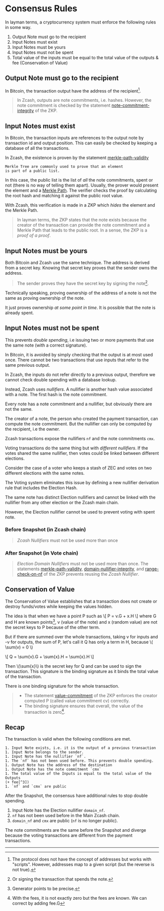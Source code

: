 # Consensus Rules

In layman terms, a cryptocurrency system must enforce the following rules
in some way.

1. Output Note must go to the recipient
1. Input Notes must exist
1. Input Notes must be yours
1. Input Notes must not be spent
1. Total value of the inputs must be equal to the total value of the outputs & fee
(Conservation of Value)

## Output Note must go to the recipient

In Bitcoin, the transaction output have the address of the recipient[^1].

> In Zcash, outputs are note commitments, i.e. hashes. However,
the note commitment is checked by the statement
[note-commitment-integrity](circuit.md#note-commitment-integrity) 
of the ZKP.

## Input Notes must exist

In Bitcoin, the transaction inputs are references to the output note
by transaction id and output position. This can easily be checked
by keeping a database of all the transactions.

In Zcash, the existence is proven by the statement
[merkle-path-validity](circuit.md#merkle-path-validity)

```admonish note
Merkle Tree are commonly used to prove that an element
is part of a public list.
```

In this case, the public list is the list of *all* the note
commitments, spent or not (there is no way of telling them apart).
Usually, the prover would present the element and a 
[Merkle Path](https://en.wikipedia.org/wiki/Merkle_tree).
The verifier checks the proof by calculating the root hash
and matching it against the public root value.

With Zcash, this verification is made in a ZKP which
*hides* the element and the Merkle Path.

> In layman terms, the ZKP states that the note
exists because the creator of the transaction
can provide the note commitment and a Merkle Path
that leads to the public root. In a sense, the ZKP
is a *proof of a proof*.

## Input Notes must be yours

Both Bitcoin and Zcash use the same technique.
The address is derived from a secret key. Knowing that secret
key proves that the sender owns the address.

> The sender proves they have the secret key by
signing the note[^2].

Technically speaking, proving ownership of the address
of a note is not the same as proving ownership of the note.

It just proves ownership *at some point in time*. It
is possible that the note is already spent.

## Input Notes must not be spent

This prevents *double spending*, i.e issuing two or more
payments that use the same note (with a correct signature).

In Bitcoin, it is avoided by simply checking that the output
is at most used once. There cannot be two transactions that
use inputs that refer to the same previous output.

In Zcash, the inputs do not refer directly to a previous output,
therefore we cannot check double spending with a database lookup.

Instead, Zcash uses *nullifiers*. A nullifier is another hash
value associated with a note. The first hash is the note commitment.

Every note has a note commitment and a nullifier, but obviously
there are not the same.

The creator of a note, the person who created the payment transaction,
can compute the note commitment. But the nullifier can only
be computed by the recipient, i.e the owner.

Zcash transactions expose the nullifiers `nf` and the note commitments
`cmx`.

Voting transactions do the same thing but with *different nullifiers*.
If the votes shared the same nullifier, then votes could be linked
between different elections.

Consider the case of a voter who keeps a stash of ZEC and votes on
two different elections with the same notes.

The Voting system eliminates this issue by defining a new nullifier
derivation rule that includes the Election Hash.

The same note has distinct Election nullifiers and cannot be linked
with the nullifier from any other election or the Zcash main chain.

However, the Election nullifier cannot be used to prevent voting
with spent note. 

### Before Snapshot (in Zcash chain)

> *Zcash Nullifiers* must not be used more than once

### After Snapshot (in Vote chain)

> *Election Domain Nullifiers* must not be used more than once.
The statements
[merkle-path-validity](circuit.md#merkle-path-validity),
[domain-nullifier-integrity](circuit.md#domain-nullifier-integrity),
and [range-check-on-nf](circuit.md#range-check-on-nf)
of the ZKP prevents reusing the *Zcash Nullifier*.

## Conservation of Value

The Conservation of Value establishes that a transaction does
not create or destroy funds/votes while keeping the values
hidden.

The idea is that when we have a point P such as
\\[ 
    P = v.G + x.H
\\]
where G and H are known points[^3],
v (value of the note)
and x (random value) are not the secret keys to P because of the other term.

But if there are summed over the whole transactions, taking v for
inputs and -v for outputs, the sum of P, let's call it Q
has only a term in H, because \\( \sum(v) = 0 \\)

\\[
    Q = \sum{v}.G + \sum{x}.H = \sum{x}.H
\\]

Then \\(\sum{x}\\) is the secret key for Q and can be used to sign
the transaction. This signature is the binding signature
as it binds the total value of the transaction.

There is one binding signature for the whole transaction.

> - The statement [value-commitment](circuit.md#value-commitment)
of the ZKP enforces the creator computed P (called value commitment cv)
correctly.
> - The binding signature ensures that overall, the value of the transaction
is zero[^4].






## Recap

The transaction is valid when the following conditions are met.

```admonish info
1. Input Note exists, i.e. it is the output of a previous transaction
1. Input Note belongs to the sender.
1. Input Note has the nullifier `nf`.
1. The `nf` has not been used before. This prevents double spending.
1. Output Note has the address of the destination
1. Output Note has the note commitment `cmx`
1. The total value of the Inputs is equal to the total value of the Outputs
(+ fee[^3])
1. `nf` and `cmx` are public
```

After the Snapshot, the consensus have additional rules to stop
double spending.

1. Input Note has the Election nullifier `domain_nf`.
1. `nf` has not been used before in the Main Zcash chain.
1. `domain_nf` and `cmx` are public (`nf` is no longer public).

The note commitments are the same before the Snapshot and diverge
because the voting transactions are different from the payment transactions.

---

[^1]: The protocol does not have the concept of addresses but works
with "scripts". However, addresses map to a given script (but the
reverse is not true).
[^2]: Or signing the transaction that spends the note.
[^3]: Generator points to be precise.
[^4]: With the fees, it is not exactly zero but the fees are known.
We can correct by adding fee.G

